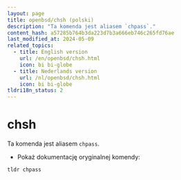 ```yaml
---
layout: page
title: openbsd/chsh (polski)
description: "Ta komenda jest aliasem `chpass`."
content_hash: a57285b764b3da223d7b3a666eb746c265fd76ae
last_modified_at: 2024-05-09
related_topics:
  - title: English version
    url: /en/openbsd/chsh.html
    icon: bi bi-globe
  - title: Nederlands version
    url: /nl/openbsd/chsh.html
    icon: bi bi-globe
tldri18n_status: 2
---
```

# chsh

Ta komenda jest aliasem `chpass`.

- Pokaż dokumentację oryginalnej komendy:

`tldr chpass`
